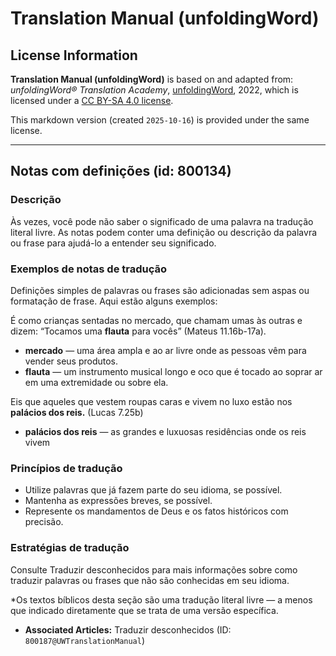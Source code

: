 # Translation Manual (unfoldingWord)

## License Information

**Translation Manual (unfoldingWord)** is based on and adapted from: _unfoldingWord® Translation Academy_, [unfoldingWord](https://unfoldingword.org/utw), 2022, which is licensed under a [CC BY-SA 4.0 license](https://creativecommons.org/licenses/by-sa/4.0/legalcode.en).

This markdown version (created `2025-10-16`) is provided under the same license.



--------------------------------

## Notas com definições (id: 800134)

### Descrição

Às vezes, você pode não saber o significado de uma palavra na tradução literal livre. As notas podem conter uma definição ou descrição da palavra ou frase para ajudá\-lo a entender seu significado.

### Exemplos de notas de tradução

Definições simples de palavras ou frases são adicionadas sem aspas ou formatação de frase. Aqui estão alguns exemplos:

É como crianças sentadas no mercado, que chamam umas às outras e dizem: “Tocamos uma **flauta** para vocês” (Mateus 11\.16b\-17a).

* **mercado** — uma área ampla e ao ar livre onde as pessoas vêm para vender seus produtos.
* **flauta** — um instrumento musical longo e oco que é tocado ao soprar ar em uma extremidade ou sobre ela.

Eis que aqueles que vestem roupas caras e vivem no luxo estão nos **palácios dos reis.** (Lucas 7\.25b)

* **palácios dos reis** — as grandes e luxuosas residências onde os reis vivem

### Princípios de tradução

* Utilize palavras que já fazem parte do seu idioma, se possível.
* Mantenha as expressões breves, se possível.
* Represente os mandamentos de Deus e os fatos históricos com precisão.

### Estratégias de tradução

Consulte Traduzir desconhecidos para mais informações sobre como traduzir palavras ou frases que não são conhecidas em seu idioma.

\*Os textos bíblicos desta seção são uma tradução literal livre — a menos que indicado diretamente que se trata de uma versão específica.

* **Associated Articles:** Traduzir desconhecidos (ID: `800187@UWTranslationManual`)

